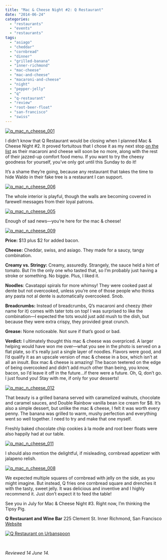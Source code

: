 ```yaml
---
title: "Mac & Cheese Night #2: Q Restaurant"
date: "2014-06-24"
categories: 
  - "restaurants"
  - "events"
  - "restaurants"
tags: 
  - "asiago"
  - "cheddar"
  - "cornbread"
  - "dinner"
  - "grilled-banana"
  - "inner-richmond"
  - "mac-cheese"
  - "mac-and-cheese"
  - "macaroni-and-cheese"
  - "night"
  - "pepper-jelly"
  - "q"
  - "q-restaurant"
  - "review"
  - "root-beer-float"
  - "san-francisco"
  - "swiss"
---
```


[![q_mac_n_cheese_001](http://s3.amazonaws.com/thegourmez-wpmedia/2014/06/q_mac_n_cheese_001-298x500.jpg)](http://www.thegourmez.com/2014/06/mac-cheese-night-2-q-restaurant/q_mac_n_cheese_001/)

I didn’t know that Q Restaurant would be closing when I planned Mac & Cheese Night #2. It proved fortuitous that I chose it as my next stop [on the list](http://www.7x7.com/eat-drink/10-best-mac-n-cheeses-bay-area) as their macaroni and cheese will soon be no more, along with the rest of their jazzed-up comfort food menu. If you want to try the cheesy goodness for yourself, you’ve only got until this Sunday to do it!

It’s a shame they’re going, because any restaurant that takes the time to hide Waldo in their fake tree is a restaurant I can support.

[![q_mac_n_cheese_006](http://s3.amazonaws.com/thegourmez-wpmedia/2014/06/q_mac_n_cheese_006-500x332.jpg)](http://www.thegourmez.com/2014/06/mac-cheese-night-2-q-restaurant/q_mac_n_cheese_006/)

The whole interior is playful, though the walls are becoming covered in farewell messages from their loyal patrons.

[![q_mac_n_cheese_005](http://s3.amazonaws.com/thegourmez-wpmedia/2014/06/q_mac_n_cheese_005-500x332.jpg)](http://www.thegourmez.com/2014/06/mac-cheese-night-2-q-restaurant/q_mac_n_cheese_005/)

Enough of sad news—you’re here for the mac & cheese!

[![q_mac_n_cheese_009](http://s3.amazonaws.com/thegourmez-wpmedia/2014/06/q_mac_n_cheese_009-500x332.jpg)](http://www.thegourmez.com/2014/06/mac-cheese-night-2-q-restaurant/q_mac_n_cheese_009/)

**Price:** $13 plus $2 for added bacon.

**Cheese:** Cheddar, swiss, and asiago. They made for a saucy, tangy combination.

**Creamy vs. Stringy:** Creamy, assuredly. Strangely, the sauce held a hint of tomato. But I’m the only one who tasted that, so I’m probably just having a stroke or something. No biggie. Plus, I liked it.

**Noodles**: Cavatappi spirals for more whimsy! They were cooked past al dente but not overcooked, unless you’re one of those people who thinks any pasta not al dente is automatically overcooked. Snob.

**Breadcrumbs:** Instead of breadcrumbs, Q’s macaroni and cheezy (their name for it) comes with tater tots on top! I was surprised to like the combination—I expected the tots would just add mush to the dish, but because they were extra crispy, they provided great crunch.

**Grease:** None noticeable. Not sure if that’s good or bad.

**Verdict:** I ultimately thought this mac & cheese was overpriced. A larger helping would have won me over—what you see in the photo is served on a flat plate, so it's really just a single layer of noodles. Flavors were good, and I’d qualify it as an upscale version of mac & cheese in a box, which isn’t at all an insult. Box mac & cheese is amazing! The bacon teetered on the edge of being overcooked and didn’t add much other than being, you know, bacon, so I’d leave it off in the future…if there were a future. Oh, Q, don’t go. I just found you! Stay with me, if only for your desserts!

[![q_mac_n_cheese_012](http://s3.amazonaws.com/thegourmez-wpmedia/2014/06/q_mac_n_cheese_012-500x332.jpg)](http://www.thegourmez.com/2014/06/mac-cheese-night-2-q-restaurant/q_mac_n_cheese_012/)

That beauty is a grilled banana served with caramelized walnuts, chocolate and caramel sauces, and Double Rainbow vanilla bean ice cream for $8. It’s also a simple dessert, but unlike the mac & cheese, I felt it was worth every penny. The banana was grilled to warm, mushy perfection and everything went so well together. I need to try and make that one myself.

Freshly baked chocolate chip cookies à la mode and root beer floats were also happily had at our table.

[![q_mac_n_cheese_011](http://s3.amazonaws.com/thegourmez-wpmedia/2014/06/q_mac_n_cheese_011-332x500.jpg)](http://www.thegourmez.com/2014/06/mac-cheese-night-2-q-restaurant/q_mac_n_cheese_011/)

I should also mention the delightful, if misleading, cornbread appetizer with jalapeno relish.

[![q_mac_n_cheese_008](http://s3.amazonaws.com/thegourmez-wpmedia/2014/06/q_mac_n_cheese_008-500x329.jpg)](http://www.thegourmez.com/2014/06/mac-cheese-night-2-q-restaurant/q_mac_n_cheese_008/)

We expected multiple squares of cornbread with jelly on the side, as you might imagine. But instead, Q fries one cornbread square and drenches it with the tasty, sweet jelly. It was delicious and inventive and I highly recommend it. Just don’t expect it to feed the table!

See you in July for Mac & Cheese Night #3. Right now, I’m thinking the Tipsy Pig.

**Q Restaurant and Wine Bar** 225 Clement St. Inner Richmond, San Francisco [Website](http://www.qrestaurant.com/)

[![Q Restaurant on Urbanspoon](http://www.urbanspoon.com/b/link/182272/minilink.gif)](http://www.urbanspoon.com/r/6/182272/restaurant/Richmond/Q-Restaurant-San-Francisco)

 

_Reviewed 14 June 14._

